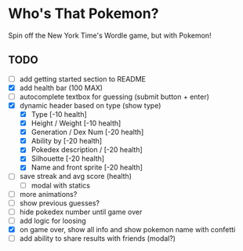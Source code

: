 # Who's That Pokemon?

Spin off the New York Time's Wordle game, but with Pokemon!

## TODO

- [ ] add getting started section to README
- [x] add health bar (100 MAX)
- [ ] autocomplete textbox for guessing (submit button + enter)
- [x] dynamic header based on type (show type)
  - [x] Type [-10 health]
  - [x] Height / Weight [-10 health]
  - [x] Generation / Dex Num [-20 health]
  - [x] Ability by [-20 health]
  - [x] Pokedex description / [-20 health]
  - [x] Silhouette [-20 health]
  - [x] Name and front sprite [-20 health]
- [ ] save streak and avg score (health)
  - [ ] modal with statics
- [ ] more animations?
- [ ] show previous guesses?
- [ ] hide pokedex number until game over
- [ ] add logic for loosing
- [x] on game over, show all info and show pokemon name with confetti
- [ ] add ability to share results with friends (modal?)
